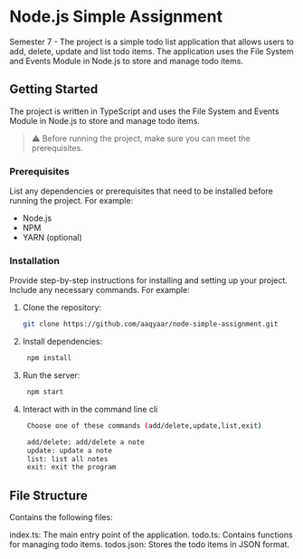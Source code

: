 # Node.js Simple Assignment

Semester 7 - The project is a simple todo list application that allows users to add, delete, update and list todo items. The application uses the File System and Events Module in Node.js to store and manage todo items.

## Getting Started

The project is written in TypeScript and uses the File System and Events Module in Node.js to store and manage todo items.

> :warning: Before running the project, make sure you can meet the prerequisites.

### Prerequisites

List any dependencies or prerequisites that need to be installed before running the project. For example:

- Node.js
- NPM
- YARN (optional)

### Installation

Provide step-by-step instructions for installing and setting up your project. Include any necessary commands. For example:

1. Clone the repository:

   ```bash
   git clone https://github.com/aaqyaar/node-simple-assignment.git
   ```

2. Install dependencies:

   ```bash
    npm install
   ```

3. Run the server:

   ```bash
    npm start
   ```

4. Interact with in the command line cli

   ```bash
    Choose one of these commands (add/delete,update,list,exit)

    add/delete: add/delete a note
    update: update a note
    list: list all notes
    exit: exit the program
   ```

## File Structure

Contains the following files:

index.ts: The main entry point of the application.
todo.ts: Contains functions for managing todo items.
todos.json: Stores the todo items in JSON format.
